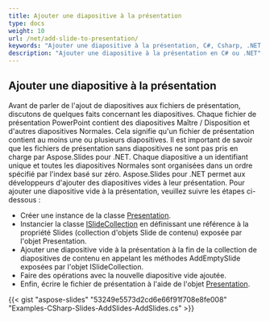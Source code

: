 ```yaml
---
title: Ajouter une diapositive à la présentation
type: docs
weight: 10
url: /net/add-slide-to-presentation/
keywords: "Ajouter une diapositive à la présentation, C#, Csharp, .NET, Aspose.Slides"
description: "Ajouter une diapositive à la présentation en C# ou .NET"
---
```


## **Ajouter une diapositive à la présentation**
Avant de parler de l'ajout de diapositives aux fichiers de présentation, discutons de quelques faits concernant les diapositives. Chaque fichier de présentation PowerPoint contient des diapositives Maître / Disposition et d'autres diapositives Normales. Cela signifie qu'un fichier de présentation contient au moins une ou plusieurs diapositives. Il est important de savoir que les fichiers de présentation sans diapositives ne sont pas pris en charge par Aspose.Slides pour .NET. Chaque diapositive a un identifiant unique et toutes les diapositives Normales sont organisées dans un ordre spécifié par l'index basé sur zéro. Aspose.Slides pour .NET permet aux développeurs d'ajouter des diapositives vides à leur présentation. Pour ajouter une diapositive vide à la présentation, veuillez suivre les étapes ci-dessous :

- Créer une instance de la classe [Presentation](https://reference.aspose.com/slides/net/aspose.slides/presentation).
- Instancier la classe [ISlideCollection](https://reference.aspose.com/slides/net/aspose.slides/islidecollection) en définissant une référence à la propriété Slides (collection d'objets Slide de contenu) exposée par l'objet Presentation.
- Ajouter une diapositive vide à la présentation à la fin de la collection de diapositives de contenu en appelant les méthodes AddEmptySlide exposées par l'objet ISlideCollection.
- Faire des opérations avec la nouvelle diapositive vide ajoutée.
- Enfin, écrire le fichier de présentation à l'aide de l'objet [Presentation](https://reference.aspose.com/slides/net/aspose.slides/presentation).

{{< gist "aspose-slides" "53249e5573d2cd6e66f91f708e8fe008" "Examples-CSharp-Slides-AddSlides-AddSlides.cs" >}}